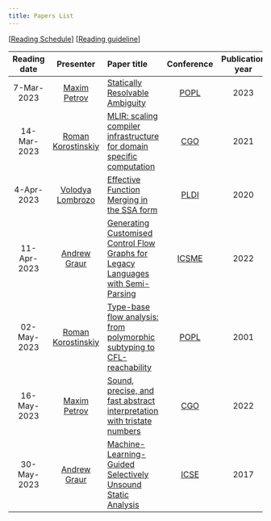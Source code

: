 ```yaml
---
title: Papers List
---
```


\[[Reading Schedule](/reading-schedule.md)\] \[[Reading guideline](/paper-review-guideline.md)\]

| Reading date |                        Presenter                        | Paper title                                                                                                                      |                                        Conference                                         | Publication year | Misc                                                           |
|:------------:|:-------------------------------------------------------:|:---------------------------------------------------------------------------------------------------------------------------------|:-----------------------------------------------------------------------------------------:|:----------------:|:---------------------------------------------------------------|
|  7-Mar-2023  |        [Maxim Petrov](https://github.com/mximp)         | [Statically Resolvable Ambiguity](https://dl.acm.org/doi/10.1145/3571251)                                                        |                            [POPL](https://popl23.sigplan.org/)                            |       2023       | [presentation](/pdf/reading-club-review-stat-rslv-abgty.pdf)   |
| 14-Mar-2023  |     [Roman Korostinskiy](https://github.com/c71n93)     | [MLIR: scaling compiler infrastructure for domain specific computation](https://dl.acm.org/doi/10.1109/CGO51591.2021.9370308)    |                      [CGO](https://conf.researchr.org/home/cgo-2024)                      |       2021       |                                                                |
|  4-Apr-2023  | [Volodya Lombrozo](https://github.com/volodya-lombrozo) | [Effective Function Merging in the SSA form](https://dl.acm.org/doi/10.1145/3385412.3386030)                                     |                     [PLDI](https://www.sigplan.org/Conferences/PLDI/)                     |       2020       | [presentation](./pdf/effective_function_merging.pdf)           |
| 11-Apr-2023  |        [Andrew Graur](https://github.com/graur)         | [Generating Customised Control Flow Graphs for Legacy Languages with Semi-Parsing](https://ieeexplore.ieee.org/document/9977446) |                     [ICSME](https://cyprusconferences.org/icsme2022/)                     |       2022       | [presentation](./pdf/reading-club-graur-11.04.2023.pdf)        |
| 02-May-2023  |     [Roman Korostinskiy](https://github.com/c71n93)     | [Type-base flow analysis: from polymorphic subtyping to CFL-reachability](https://dl.acm.org/doi/10.1145/360204.360208)    |                            [POPL](https://popl23.sigplan.org/)                            |       2001       | [presentation](./pdf/reading-club-c71n93-02.05.2023.pdf)    |
| 16-May-2023  |     [Maxim Petrov](https://github.com/mximp)     | [Sound, precise, and fast abstract interpretation with tristate numbers](https://doi.org/10.5281/zenodo.5703630)    | [CGO](https://conf.researchr.org/track/cgo-2022/cgo-2022-main-conference#event-overview)  |       2022       | [presentation](./pdf/reading-tristate-numbers.pdf)    |
| 30-May-2023  |      [Andrew Graur](https://github.com/graur)    | [Machine-Learning-Guided Selectively Unsound Static Analysis](https://ieeexplore.ieee.org/document/7985690)    | [ICSE](https://icse2017.gatech.edu/) |       2017       | [presentation](./pdf/reading-club-graur-30.05.2023.pdf)    |
